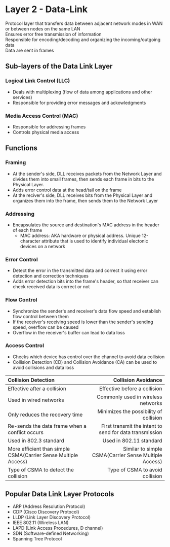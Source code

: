 # Layer 2 - Data-Link

Protocol layer that transfers data between adjacent network modes in WAN or between nodes on the same LAN\
Ensures error free transmission of information\
Responsible for encoding/decoding and organizing the incoming/outgoing data\
Data are sent in frames

## Sub-layers of the Data Link Layer

### Logical Link Control (LLC)

- Deals with multiplexing (flow of data among applications and other services)
- Responsible for providing error messages and ackowledgments

### Media Access Control (MAC)

- Responsible for addressing frames
- Controls physical media access

## Functions

### Framing

- At the sender's side, DLL receives packets from the Network Layer and divides them into small frames, then sends each frame in bits to the Physical Layer.
- Adds error control data at the head/tail on the frame
- At the reciver's side, DLL receives bits from the Physical Layer and organizes them into the frame, then sends them to the Network Layer

### Addressing

- Encapsulates the source and destination's MAC address in the header of each frame
  - MAC address: AKA hardware or physical address. Unique 12-character attribute that is used to identify individual electonic devices on a network

### Error Control

- Detect the error in the transmitted data and correct it using error detection and correction techniques
- Adds error detection bits into the frame's header, so that receiver can check received data is correct or not

### Flow Control

- Synchronize the sender's and receiver's data flow speed and establish flow control between them
- If the receiver's receiving speed is lower than the sender's sending speed, overflow can be caused
- Overflow in the receiver's buffer can lead to data loss

### Access Control

- Checks which device has control over the channel to avoid data collision
- Collision Detection (CD) and Collision Avoidance (CA) can be used to avoid collisions and data loss

| Collision Detection                                            |                                     Collision Avoidance |
| :------------------------------------------------------------- | ------------------------------------------------------: |
| Effective after a collision                                    |                            Effective before a collision |
| Used in wired networks                                         |                      Commonly used in wireless networks |
| Only reduces the recovery time                                 |                  Minimizes the possibility of collision |
| Re-sends the data frame when a conflict occurs                 | First transmit the intent to send for data transmission |
| Used in 802.3 standard                                         |                                 Used in 802.11 standard |
| More efficient than simple CSMA(Carrier Sense Multiple Access) |   Similar to simple CSMA(Carrier Sense Multiple Access) |
| Type of CSMA to detect the collision                           |                         Type of CSMA to avoid collision |

## Popular Data Link Layer Protocols

- ARP (Address Resolution Protocol)
- CDP (Cisco Discovery Protocol)
- LLDP (Link Layer Discovery Protocol)
- IEEE 802.11 (Wireless LAN)
- LAPD (Link Access Procedures, D channel)
- SDN (Software-defined Networking)
- Spanning Tree Protocol

